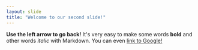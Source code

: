 ```yaml
---
layout: slide
title: "Welcome to our second slide!"
---
```

**Use the left arrow to go back!**
It's very easy to make some words **bold** and other words *italic* with Markdown.
You can even [link to Google!](http://google.com)

